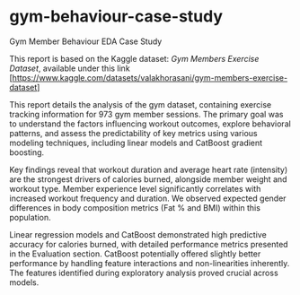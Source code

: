 # gym-behaviour-case-study
Gym Member Behaviour EDA Case Study

This report is based on the Kaggle dataset: *Gym Members Exercise Dataset*, available under this link [https://www.kaggle.com/datasets/valakhorasani/gym-members-exercise-dataset]

This report details the analysis of the gym dataset, containing exercise tracking information for 973 gym member sessions. The primary goal was to understand the factors influencing workout outcomes, explore behavioral patterns, and assess the predictability of key metrics using various modeling techniques, including linear models and CatBoost gradient boosting.

Key findings reveal that workout duration and average heart rate (intensity) are the strongest drivers of calories burned, alongside member weight and workout type. Member experience level significantly correlates with increased workout frequency and duration. We observed expected gender differences in body composition metrics (Fat % and BMI) within this population.

Linear regression models and CatBoost demonstrated high predictive accuracy for calories burned, with detailed performance metrics presented in the Evaluation section. CatBoost potentially offered slightly better performance by handling feature interactions and non-linearities inherently. The features identified during exploratory analysis proved crucial across models.
